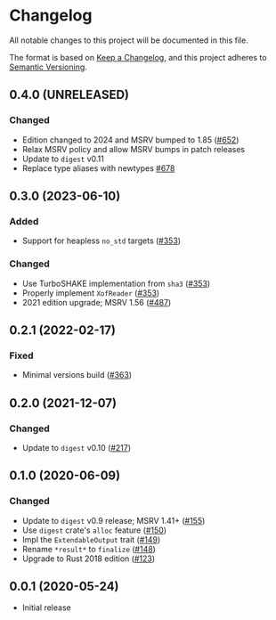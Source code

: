 # Changelog

All notable changes to this project will be documented in this file.

The format is based on [Keep a Changelog](https://keepachangelog.com/en/1.0.0/),
and this project adheres to [Semantic Versioning](https://semver.org/spec/v2.0.0.html).

## 0.4.0 (UNRELEASED)
### Changed
- Edition changed to 2024 and MSRV bumped to 1.85 ([#652])
- Relax MSRV policy and allow MSRV bumps in patch releases
- Update to `digest` v0.11
- Replace type aliases with newtypes [#678]

[#652]: https://github.com/RustCrypto/hashes/pull/652
[#678]: https://github.com/RustCrypto/hashes/pull/678

## 0.3.0 (2023-06-10)
### Added
- Support for heapless `no_std` targets ([#353])

### Changed
- Use TurboSHAKE implementation from `sha3` ([#353])
- Properly implement `XofReader` ([#353])
- 2021 edition upgrade; MSRV 1.56 ([#487])

[#353]: https://github.com/RustCrypto/hashes/pull/353
[#487]: https://github.com/RustCrypto/hashes/pull/487

## 0.2.1 (2022-02-17)
### Fixed
- Minimal versions build ([#363])

[#363]: https://github.com/RustCrypto/hashes/pull/363

## 0.2.0 (2021-12-07)
### Changed
- Update to `digest` v0.10 ([#217])

[#217]: https://github.com/RustCrypto/hashes/pull/217

## 0.1.0 (2020-06-09)
### Changed
- Update to `digest` v0.9 release; MSRV 1.41+ ([#155])
- Use `digest` crate's `alloc` feature ([#150])
- Impl the `ExtendableOutput` trait ([#149])
- Rename `*result*` to `finalize` ([#148])
- Upgrade to Rust 2018 edition ([#123])

[#155]: https://github.com/RustCrypto/hashes/pull/155
[#150]: https://github.com/RustCrypto/hashes/pull/150
[#149]: https://github.com/RustCrypto/hashes/pull/149
[#148]: https://github.com/RustCrypto/hashes/pull/148
[#123]: https://github.com/RustCrypto/hashes/pull/123

## 0.0.1 (2020-05-24)
- Initial release
